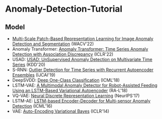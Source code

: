 # Anomaly-Detection-Tutorial

## Model 


- [Multi-Scale Patch-Based Representation Learning for Image Anomaly Detection and Segmentation](https://openaccess.thecvf.com/content/WACV2022/papers/Tsai_Multi-Scale_Patch-Based_Representation_Learning_for_Image_Anomaly_Detection_and_Segmentation_WACV_2022_paper.pdf) (WACV'22)
- Anomaly Transformer: [Anomaly Transformer: Time Series Anomaly Detection with Association Discrepancy](https://openreview.net/pdf?id=LzQQ89U1qm_) (ICLR'22)
- USAD: [USAD: UnSupervised Anomaly Detection on Multivariate Time Series](https://dl.acm.org/doi/pdf/10.1145/3394486.3403392) (KDD'20)
- S-RNN: [Outlier Detection for Time Series with Recurrent Autoencoder Ensembles](https://www.ijcai.org/proceedings/2019/0378.pdf) (IJCAI'19)
- DeepSVDD: [Deep One-Class Classification](http://proceedings.mlr.press/v80/ruff18a/ruff18a.pdf) (ICML'18)
- LSTM-VAE: [A Multimodal Anomaly Detector for Robot-Assisted Feeding Using an LSTM-Based Variational Autoencoder](https://ieeexplore.ieee.org/stamp/stamp.jsp?tp=&arnumber=8279425) (RA-L'18)
- VQ-VAE: [Neural Discrete Representation Learning](https://arxiv.org/pdf/1711.00937.pdf) (NeurIPS'17)
- LSTM-AE: [LSTM-based Encoder-Decoder for Multi-sensor Anomaly Detection](https://arxiv.org/pdf/1607.00148.pdf) (ICML'16)
- VAE: [Auto-Encoding Variational Bayes](https://arxiv.org/pdf/1312.6114.pdf) (ICLR'14)
